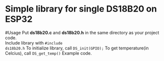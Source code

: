 # Simple library for <b>single</b> DS18B20 on ESP32
#Usage
Put <b>ds18b20.c</b> and <b>ds18b20.h</b> in the same directory as your project code. <br>
Include library with <code>#include ds18b20.h</code> 
To initialize library, call <code>DS_init(GPIO);</code>
To get temperature(in Celcius), call <code>DS_get_temp()</code>
<a>Example code.</a>
